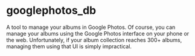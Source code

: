 # googlephotos_db
A tool to manage your albums in Google Photos. Of course, you can manage your albums using the Google Photos interface on your phone or the web. Unfortunately, if your album collection reaches 300+ albums, managing them using that UI is simply impractical. 
